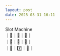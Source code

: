 ```yaml
---
layout: post
date: 2025-03-31 16:11
---
```


Slot Machine<br />
｜🍒｜🤡｜🔔｜<br />
｜🏴｜💎｜💎｜<br />
｜🍇｜7️⃣｜🍇｜<br />


